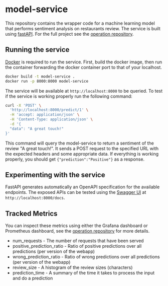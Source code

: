 # model-service
This repository contains the wrapper code for a machine learning model that performs sentiment analysis on restaurants review. 
The service is built using [fastAPI](https://fastapi.tiangolo.com/).
For the full project see the [operation repository](https://github.com/remla23-team13/operation).

## Running the service
[Docker](https://www.docker.com/) is required to run the service. 
First, build the docker image, then run the container forwarding the docker container port to that of your localhost.
```bash
docker build -t model-service .
docker run -p 8000:8000 model-service
```
The service will be available at `http://localhost:8000` to be queried.
To test if the service is working properly run the following command:
```bash
curl -X 'POST' \
  'http://localhost:8000/predict/1' \
  -H 'accept: application/json' \
  -H 'Content-Type: application/json' \
  -d '{
  "data": "A great touch!"
}'
```
This command will query the model-service to return a sentiment of the review "A great touch!".
It sends a POST request to the specified URL with the expected headers and some appropriate data.
If everything is working properly, you should get `{"prediction":"Positive"}` as a response.

## Experimenting with the service
FastAPI generates automatically an OpenAPI specification for the available endpoints. 
The exposed APIs can be tested using the [Swagger UI](https://swagger.io/tools/swagger-ui/) at `http://localhost:8000/docs`.

## Tracked Metrics
You can inspect these metrics using either the Grafana dashboard or Prometheus dashboard, see the [operation repository](https://github.com/remla23-team13/operation) for more details.
* num_requests - The number of requests that have been served
* positive_prediction_ratio - Ratio of positive predictions over all predictions (per version of the webapp)
* wrong_prediction_ratio - Ratio of wrong predictions over all predictions (per version of the webapp)
* review_size - A histogram of the review sizes (characters)
* prediction_time - A summary of the time it takes to process the input and do a prediction
